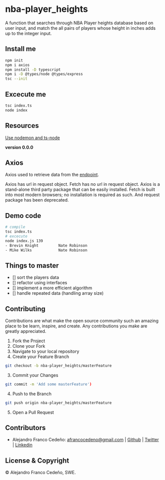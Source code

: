 # nba-player_heights

A function that searches through NBA Player heights database based on user input, and match the all pairs of players whose height in inches adds up to the integer input.

## Install me

```bash
npm init
npm i axios
npm install -D typescript
npm i -D @types/node @types/express
tsc --init
```

## Excecute me

```bash
tsc index.ts
node index
```

## Resources

[Use nodemon and ts-node](https://www.youtube.com/watch?v=zRo2tvQpus8)

**version 0.0.0**

## Axios

Axios used to retrieve data from the [endpoint](https://mach-eight.uc.r.appspot.com/).

Axios has url in request object. Fetch has no url in request object. Axios is a stand-alone third party package that can be easily installed. Fetch is built into most modern browsers; no installation is required as such. And request package has been deprecated.

## Demo code

```bash
# compile
tsc index.ts
# excecute
node index.js 139
- Brevin Knight         Nate Robinson
- Mike Wilks            Nate Robinson
```

## Things to master

* [] sort the players data
* [] refactor using interfaces
* [] implement a more efficient algorithm
* [] handle repeated data (handling array size)

## Contributing

Contributions are what make the open source community such an amazing place to be learn, inspire, and create. Any contributions you make are greatly appreciated.

1. Fork the Project
1. Clone your Fork
1. Navigate to your local repository
1. Create your Feature Branch

```bash
git checkout -b nba-player_heights/masterFeature
```

3. Commit your Changes

```bash
git commit -m 'Add some masterFeature')
```

4. Push to the Branch

```bash
git push origin nba-player_heights/masterFeature
```

5. Open a Pull Request

## Contributors

- Alejandro Franco Cedeño: <afrancocedeno@gmail.com> |
  [Github](https://github.com/afrancocedeno) |
  [Twitter](twitter.com/afrancocedeno) |
  [Linkedin](linkedin.com/in/afrancocedeno/)

## License & Copyright

© Alejandro Franco Cedeño, SWE.
